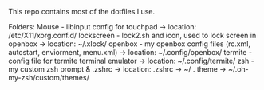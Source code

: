 This repo contains most of the dotfiles I use.

Folders:
Mouse - libinput config for touchpad
-> location: /etc/X11/xorg.conf.d/
lockscreen - lock2.sh and icon, used to lock screen in openbox
-> location: ~/.xlock/
openbox - my openbox config files (rc.xml, autostart, enviorment, menu.xml)
-> location: ~/.config/openbox/
termite - config file for termite terminal emulator
-> location: ~/.config/termite/
zsh - my custom zsh prompt & .zshrc
-> location: .zshrc -> ~/
.            theme -> ~/.oh-my-zsh/custom/themes/


	

